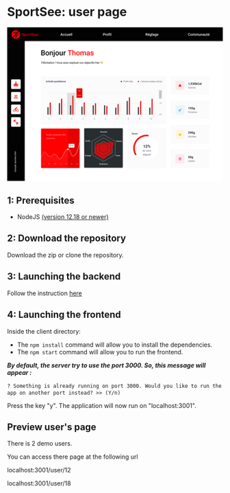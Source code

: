 # SportSee: user page

![user page](userPage.png)

## 1: Prerequisites

- NodeJS [(version 12.18 or newer)](https://nodejs.org/en/)

## 2: Download the repository

Download the zip or clone the repository.

## 3: Launching the backend

Follow the instruction [here](https://github.com/OpenClassrooms-Student-Center/P9-front-end-dashboard)

## 4: Launching the frontend

Inside the client directory:

- The `npm install` command will allow you to install the dependencies.
- The `npm start` command will allow you to run the frontend.

**_By default, the server try to use the port 3000. So, this message will appear :_**

    ? Something is already running on port 3000. Would you like to run the app on another port instead? >> (Y/n)

Press the key "y".
The application will now run on "localhost:3001".

## Preview user's page

There is 2 demo users.

You can access there page at the following url

localhost:3001/user/12

localhost:3001/user/18

